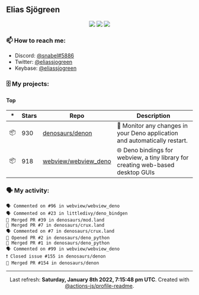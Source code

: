 ## Elias Sjögreen

<p align="center">
  <img src="https://img.shields.io/badge/🎂-dec. 2003-success" />
  <img src="https://img.shields.io/badge/🌎-Stockholm-informational" />
  <img src="https://img.shields.io/badge/👦-He/Him-informational" />
</p>

### 📫 How to reach me:

- Discord: [@snabel#5886](https://discord.com/users/267978757799673866)
- Twitter: [@eliassjogreen](https://twitter.com/eliassjogreen)
- Keybase: [@eliassjogreen](https://keybase.io/eliassjogreen)

### 🗄 My projects:

#### Top
|*|Stars|Repo|Description|
|---|---|---|---|
| 📦 | 930 | [denosaurs/denon](https://github.com/denosaurs/denon) | 👀 Monitor any changes in your Deno application and automatically restart. |
| 📦 | 918 | [webview/webview_deno](https://github.com/webview/webview_deno) | 🌐 Deno bindings for webview, a tiny library for creating web-based desktop GUIs |

### 🗣 My activity:

```
🗣 Commented on #96 in webview/webview_deno
🗣 Commented on #23 in littledivy/deno_bindgen
🎉 Merged PR #39 in denosaurs/mod.land
🎉 Merged PR #7 in denosaurs/crux.land
🗣 Commented on #7 in denosaurs/crux.land
💪 Opened PR #2 in denosaurs/deno_python
🎉 Merged PR #1 in denosaurs/deno_python
🗣 Commented on #99 in webview/webview_deno
❗️ Closed issue #155 in denosaurs/denon
🎉 Merged PR #154 in denosaurs/denon
```

------------
<p align="center">Last refresh: <b>Saturday, January 8th 2022, 7:15:48 pm UTC</b>. Created with <a href=https://github.com/marketplace/actions/profile-readme>@actions-js/profile-readme</a>.</p>
